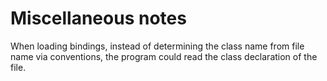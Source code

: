 # Miscellaneous notes

When loading bindings, instead of determining the class name from file name via conventions, the program could read the class declaration of the file.
